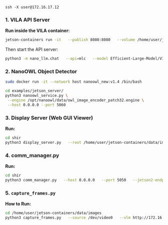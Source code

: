 ```
ssh -X user@172.16.17.12
```
### 1. **VILA API Server**
**Run inside the VILA container:**
```bash
jetson-containers run -it   --publish 8080:8080   --volume /home/user/jetson-containers/data:/mnt/VLM/jetson-data   nano_llm_custom /bin/bash
```

Then start the API server:
```bash
python3 -m nano_llm.chat   --api=mlc   --model Efficient-Large-Model/VILA1.5-3b   --max-context-len 256   --max-new-tokens 32   --save-json-by-image   --server --port 8080
```
### 2. **NanoOWL Object Detector**

```bash
sudo docker run -it --network host nanoowl_new:v1.4 /bin/bash
```

 ```bash
cd examples/jetson_server/
python3 nanoowl_service.py \
  --engine /opt/nanoowl/data/owl_image_encoder_patch32.engine \
  --host 0.0.0.0 --port 5060
```

### 3. **Display Server (Web GUI Viewer)**

**Run:**
```bash
cd shir
python3 display_server.py   --root /home/user/jetson-containers/data/images/captures   --host 0.0.0.0   --port 8090   --latest-only
```

### 4. **comm_manager.py**
**Run:**
```bash
cd shir
python3 comm_manager.py   --host 0.0.0.0   --port 5050   --jetson2-endpoint http://172.16.17.11:5050/prompts   --captures-root /home/user/jetson-containers/data/images/captures   --nanoowl-endpoint http://172.16.17.12:5060/infer   --forward-timeout 25   --forward-retries 5   --nanoowl-timeout 60   --nanoowl-annotate 0
```


### 5. `capture_frames.py`
**How to Run:**
```bash
cd /home/user/jetson-containers/data/images
python3 capture_frames.py   --source /dev/video0   --vlm http://172.16.17.12:8080/describe --sleep 10
```
